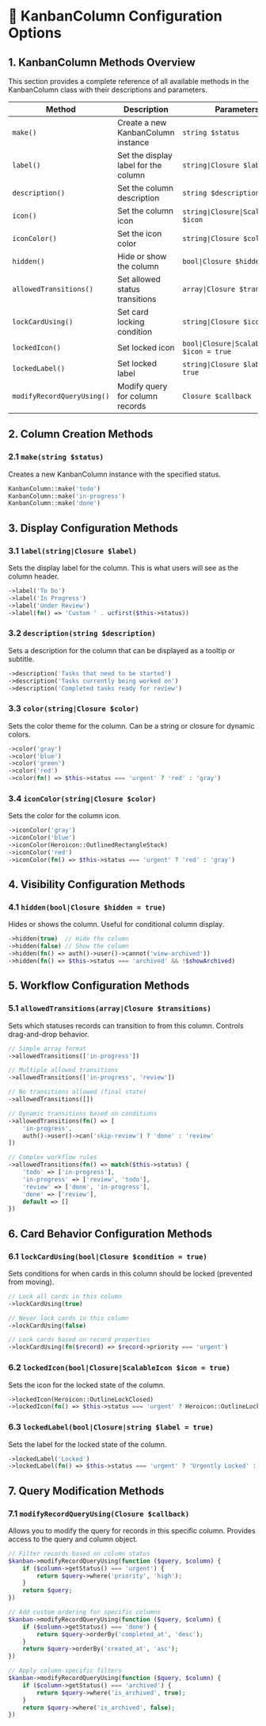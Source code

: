 # 🔧 KanbanColumn Configuration Options

## 1. KanbanColumn Methods Overview

This section provides a complete reference of all available methods in the KanbanColumn class with their descriptions and parameters.

| Method | Description | Parameters |
|--------|-------------|------------|
| `make()` | Create a new KanbanColumn instance | `string $status` |
| `label()` | Set the display label for the column | `string\|Closure $label` |
| `description()` | Set the column description | `string $description` |
| `icon()` | Set the column icon | `string\|Closure\|ScalableIcon $icon` |
| `iconColor()` | Set the icon color | `string\|Closure $color` |
| `hidden()` | Hide or show the column | `bool\|Closure $hidden = true` |
| `allowedTransitions()` | Set allowed status transitions | `array\|Closure $transitions` |
| `lockCardUsing()` | Set card locking condition | `string\|Closure $icon` |
| `lockedIcon()` | Set locked icon | `bool\|Closure\|ScalableIcon $icon = true` |
| `lockedLabel()` | Set locked label | `string\|Closure $label = true` |
| `modifyRecordQueryUsing()` | Modify query for column records | `Closure $callback` |

## 2. Column Creation Methods

### 2.1 `make(string $status)`

Creates a new KanbanColumn instance with the specified status.

```php
KanbanColumn::make('todo')
KanbanColumn::make('in-progress')
KanbanColumn::make('done')
```

## 3. Display Configuration Methods

### 3.1 `label(string|Closure $label)`

Sets the display label for the column. This is what users will see as the column header.

```php
->label('To Do')
->label('In Progress')
->label('Under Review')
->label(fn() => 'Custom ' . ucfirst($this->status))
```

### 3.2 `description(string $description)`

Sets a description for the column that can be displayed as a tooltip or subtitle.

```php
->description('Tasks that need to be started')
->description('Tasks currently being worked on')
->description('Completed tasks ready for review')
```

### 3.3 `color(string|Closure $color)`

Sets the color theme for the column. Can be a string or closure for dynamic colors.

```php
->color('gray')
->color('blue')
->color('green')
->color('red')
->color(fn() => $this->status === 'urgent' ? 'red' : 'gray')
```

### 3.4 `iconColor(string|Closure $color)`

Sets the color for the column icon.

```php
->iconColor('gray')
->iconColor('blue')
->iconColor(Heroicon::OutlinedRectangleStack)
->iconColor('red')
->iconColor(fn() => $this->status === 'urgent' ? 'red' : 'gray')
```

## 4. Visibility Configuration Methods

### 4.1 `hidden(bool|Closure $hidden = true)`

Hides or shows the column. Useful for conditional column display.

```php
->hidden(true)  // Hide the column
->hidden(false) // Show the column
->hidden(fn() => auth()->user()->cannot('view-archived'))
->hidden(fn() => $this->status === 'archived' && !$showArchived)
```

## 5. Workflow Configuration Methods

### 5.1 `allowedTransitions(array|Closure $transitions)`

Sets which statuses records can transition to from this column. Controls drag-and-drop behavior.

```php
// Simple array format
->allowedTransitions(['in-progress'])

// Multiple allowed transitions
->allowedTransitions(['in-progress', 'review'])

// No transitions allowed (final state)
->allowedTransitions([])

// Dynamic transitions based on conditions
->allowedTransitions(fn() => [
    'in-progress',
    auth()->user()->can('skip-review') ? 'done' : 'review'
])

// Complex workflow rules
->allowedTransitions(fn() => match($this->status) {
    'todo' => ['in-progress'],
    'in-progress' => ['review', 'todo'],
    'review' => ['done', 'in-progress'],
    'done' => ['review'],
    default => []
})
```

## 6. Card Behavior Configuration Methods

### 6.1 `lockCardUsing(bool|Closure $condition = true)`

Sets conditions for when cards in this column should be locked (prevented from moving).

```php
// Lock all cards in this column
->lockCardUsing(true)

// Never lock cards in this column
->lockCardUsing(false)

// Lock cards based on record properties
->lockCardUsing(fn($record) => $record->priority === 'urgent')
```

### 6.2 `lockedIcon(bool|Closure|ScalableIcon $icon = true)`

Sets the icon for the locked state of the column.

```php
->lockedIcon(Heroicon::OutlineLockClosed)
->lockedIcon(fn() => $this->status === 'urgent' ? Heroicon::OutlineLockClosed : Heroicon::OutlineLockOpen)
```

### 6.3 `lockedLabel(bool|Closure|string $label = true)`

Sets the label for the locked state of the column.

```php
->lockedLabel('Locked')
->lockedLabel(fn() => $this->status === 'urgent' ? 'Urgently Locked' : 'Locked')
```

## 7. Query Modification Methods

### 7.1 `modifyRecordQueryUsing(Closure $callback)`

Allows you to modify the query for records in this specific column. Provides access to the query and column object.

```php
// Filter records based on column status
$kanban->modifyRecordQueryUsing(function ($query, $column) {
    if ($column->getStatus() === 'urgent') {
        return $query->where('priority', 'high');
    }
    return $query;
})

// Add custom ordering for specific columns
$kanban->modifyRecordQueryUsing(function ($query, $column) {
    if ($column->getStatus() === 'done') {
        return $query->orderBy('completed_at', 'desc');
    }
    return $query->orderBy('created_at', 'asc');
})

// Apply column-specific filters
$kanban->modifyRecordQueryUsing(function ($query, $column) {
    if ($column->getStatus() === 'archived') {
        return $query->where('is_archived', true);
    }
    return $query->where('is_archived', false);
})
```